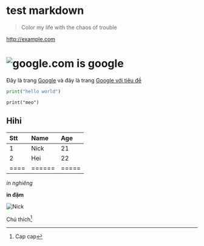 # test markdown
> Color my life with the chaos of trouble

http://example.com
# ![google.com](This) is google
Đây là trang [Google](http://google.com) và đây là trang [Google với tiêu
đề](http://google.com "Trang tìm kiếm Google")

~~~ python
print("hello world")
~~~

`print("meo")`
## Hihi

|Stt | Name | Age |
|:---|:-----|:----|
|1   |Nick  | 21  |
|2   |Hei   | 22  |
|====|======|=====|


*in nghiêng*

__in đậm__

![Nick](https://scontent-hkg3-1.xx.fbcdn.net/hphotos-xtp1/v/t1.0-9/10647028_626338644150432_9002367343595030724_n.jpg?oh=f049b92bfa9d988b0e03bc6850d8a12c&oe=57400EDD)

Chú thích[^1]

[^1]: Cap cap
